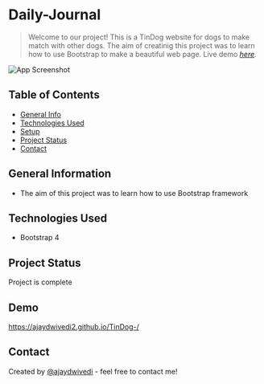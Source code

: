 # Daily-Journal
> Welcome to our project! This is a TinDog website for dogs to make match with other dogs. The aim of creatinig this project was to learn how to use Bootstrap to make a beautiful web page.
> Live demo [_here_](https://ajaydwivedi2.github.io/TinDog-/). <!-- If you have the project hosted somewhere, include the link here. -->

![App Screenshot](https://raw.githubusercontent.com/Ajaydwivedi2/Daily-Journal/master/public/css/Daily-journal.png)

## Table of Contents
* [General Info](#general-information)
* [Technologies Used](#technologies-used)
* [Setup](#setup)
* [Project Status](#project-status)
* [Contact](#contact)


## General Information
- The aim of this project was to learn how to use Bootstrap framework


## Technologies Used
- Bootstrap 4


## Project Status
Project is complete

## Demo

https://ajaydwivedi2.github.io/TinDog-/

## Contact
Created by [@ajaydwivedi](https://github.com/Ajaydwivedi2) - feel free to contact me!
